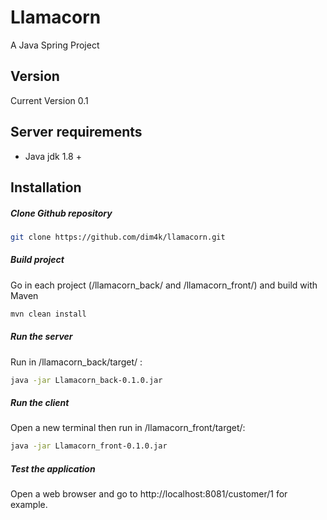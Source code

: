 # Llamacorn

A Java Spring Project

Version
----

Current Version 0.1

Server requirements
----
* Java jdk 1.8 +

Installation
----

##### Clone Github repository

```sh
git clone https://github.com/dim4k/llamacorn.git
```

##### Build project

Go in each project (/llamacorn_back/ and /llamacorn_front/) and build with Maven

```sh
mvn clean install
```

##### Run the server

Run in /llamacorn_back/target/  :

```sh
java -jar Llamacorn_back-0.1.0.jar
```

##### Run the client

Open a new terminal then run in /llamacorn_front/target/:

```sh
java -jar Llamacorn_front-0.1.0.jar
```

##### Test the application

Open a web browser and go to http://localhost:8081/customer/1 for example.


